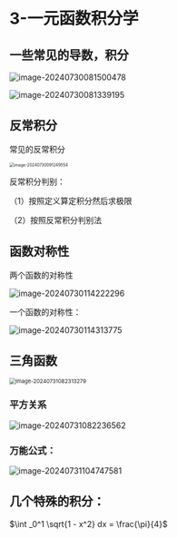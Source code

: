 # 3-一元函数积分学

## 一些常见的导数，积分

![image-20240730081500478](https://typora-1310242472.cos.ap-nanjing.myqcloud.com/typora_img/image-20240730081500478.png)

![image-20240730081339195](https://typora-1310242472.cos.ap-nanjing.myqcloud.com/typora_img/image-20240730081339195.png)

## 反常积分

常见的反常积分

<img src="https://typora-1310242472.cos.ap-nanjing.myqcloud.com/typora_img/image-20240730091249554.png" alt="image-20240730091249554" style="zoom:50%;" />

反常积分判别：

（1）按照定义算定积分然后求极限

（2）按照反常积分判别法

## 函数对称性

两个函数的对称性

![image-20240730114222296](https://typora-1310242472.cos.ap-nanjing.myqcloud.com/typora_img/image-20240730114222296.png)

一个函数的对称性：

![image-20240730114313775](https://typora-1310242472.cos.ap-nanjing.myqcloud.com/typora_img/image-20240730114313775.png)

## 三角函数

<img src="https://typora-1310242472.cos.ap-nanjing.myqcloud.com/typora_img/image-20240731082313279.png" alt="image-20240731082313279" style="zoom:67%;" />

### **平方关系**

![image-20240731082236562](https://typora-1310242472.cos.ap-nanjing.myqcloud.com/typora_img/image-20240731082236562.png)



### **万能公式：**

![image-20240731104747581](https://typora-1310242472.cos.ap-nanjing.myqcloud.com/typora_img/image-20240731104747581.png)

## 几个特殊的积分：

$\int _0^1 \sqrt{1 - x^2} dx = \frac{\pi}{4}$

